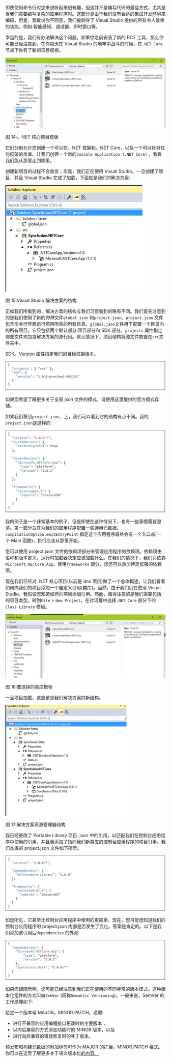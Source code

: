 即使使用命令行对您来说听起来很有趣，但这并不是编写代码的最佳方式，尤其是当我们需要编写复杂的应用程序时。这部分是由于我们没有合适的集成开发环境来编码，但是，我敢说你不同意，我们被剥夺了 Visual Studio 提供的所有令人敬畏的功能，例如:智能感知、调试器、即时窗口等。

幸运的是，我们有办法解决这个问题。如果你之前安装了新的 RC2 工具，那么你可能已经注意到，在你每天在 Visual Studio 的地牢中战斗的时候，在`.NET Core`节点下你有了新的项目模板。

![](img/00022.jpeg)

图 14:。NET 核心项目模板

它们分别允许您创建一个可以在。NET 框架和。NET Core，以及一个可以针对任何框架的类库。让我们创建一个新的`Console Application (.NET Core)` ，看看我们能从那里走到哪里。

创建新项目的过程不会改变；毕竟，我们正在使用 Visual Studio。一旦创建了项目，并且 Visual Studio 完成了加载，下面就是我们的解决方案:

![](img/00023.jpeg)

图 15:Visual Studio 解决方案的结构

正如我们所看到的，解决方案的结构与我们习惯看到的略有不同。我们首先注意到的是我们使用了新的*特殊*文件`global.json` 和`project.json`。`project.json` 文件包含命令行界面运行项目所需的所有信息。`global.json`文件用于配置一个目录内的所有项目。它只包括两个默认部分:项目部分和 SDK 部分。``projects`` 属性指定哪些文件夹包含解决方案的源代码。默认情况下，项目结构将源文件放置在`src`文件夹中。

SDK。Version 属性指定我们的目标框架版本。

![](img/00024.jpeg)

如果您希望了解更多关于全局 json 文件的模式，请使用这里提供的官方模式存储。

如果我们移到`project.json, `上，我们可以看到它的结构有点不同。我的`project.json`是这样的:

![](img/00025.jpeg)

我的例子是一个非常基本的例子，但是即使在这种情况下，也有一些事情需要澄清。第一部分旨在为我们的应用程序配置一些通用元数据。``compilationOption.emitEntryPoint`` 指定这个应用程序最终会有一个入口点(一个 Main 函数)，执行应该从那里开始。

您可以使用 project.json 文件的依赖项部分来管理应用程序的依赖项。依赖项由名称和版本定义，运行时加载器决定应该加载什么。在我们的情况下，我们只依靠`Microsoft.NETCore.App`。使用`frameworks` 部分，您还可以添加特定框架的依赖项。

现在我们已经对. NET 核心项目(以前是 dnx 项目)做了一个总体概述，让我们看看如何向我们的项目添加一个自定义引用(类库)。当然，由于我们仍在使用 Visual Studio，我假设您知道如何向项目添加引用。然而，值得注意的是我们需要包括的项目类型。转到`File` > `New Project`，在对话框中选择`.NET Core` 部分下的`Class Library` 模板。

![](img/00026.jpeg)

图 16:要选择的类库模板

一旦项目加载，这应该是我们解决方案的新结构。

![](img/00027.jpeg)

图 17:解决方案资源管理器结构

我已经更改了 Portable Library 项目. json 中的引用，以匹配我们在控制台应用程序中使用的引用，并且我添加了指向我们新类库的控制台应用程序的项目引用。我们类库的 project.json 文件如下所示。

![](img/00028.jpeg)

如您所见，它甚至比控制台应用程序中使用的更简单。现在，您可能想知道我们的控制台应用程序的 project.json 内部是否发生了变化。答案是肯定的。以下是我们添加该引用后`dependencies` 的外观:

![](img/00029.jpeg)

如果您跟随示例，您可能已经注意到我们正在使用的不同寻常的版本模式。这种版本化组件的方式叫做`SemVer` (简称`Semantic Versioning`)。一般来说，SemVer 的工作原理如下:

给定一个版本号 MAJOR。MINOR.PATCH，递增:

*   进行不兼容的应用编程接口更改时的主要版本；
*   以向后兼容的方式添加功能时的 MINOR 版本，以及
*   进行向后兼容的错误修复时的补丁版本。

预发布和构建元数据的附加标签可作为 MAJOR 的扩展。MINOR.PATCH 格式。你可以在这里了解更多关于语义版本化[的内容。](http://semver.org/)